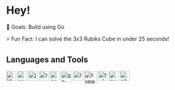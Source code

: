 # Hey!

🎯 Goals: Build using Go

⚡ Fun Fact: I can solve the 3x3 Rubiks Cube in under 25 seconds!

## Languages and Tools
<img src="https://cdn.jsdelivr.net/gh/devicons/devicon/icons/html5/html5-original.svg" align="left" alt="html" width="26" />
<img src="https://cdn.jsdelivr.net/gh/devicons/devicon/icons/css3/css3-original.svg" align="left" alt="css" width="26" />
<img src="https://cdn.jsdelivr.net/gh/devicons/devicon/icons/javascript/javascript-original.svg" align="left" alt="javascript" width="26" />
<img src="https://cdn.jsdelivr.net/gh/devicons/devicon/icons/react/react-original.svg" align="left" alt="react.js" width="26" />
<img src="https://cdn.jsdelivr.net/gh/devicons/devicon/icons/nodejs/nodejs-original.svg" align="left" alt="node" width="26" />
<img src="https://cdn.jsdelivr.net/gh/devicons/devicon@latest/icons/go/go-original-wordmark.svg" align="left" alt="go" width="30" />
<img src="https://laravel.com/img/logomark.min.svg" align="left" alt="laravel" width="26" />
<img src="https://cdn.jsdelivr.net/gh/devicons/devicon@latest/icons/livewire/livewire-original-wordmark.svg" align="left" alt="livewire" width="34" />
<img src="https://cdn.jsdelivr.net/gh/devicons/devicon@latest/icons/tailwindcss/tailwindcss-original.svg" align="left" alt="tailwind" width="26" />
<img src="https://cdn.jsdelivr.net/gh/devicons/devicon/icons/mysql/mysql-original.svg" align="left" alt="mysql" width="26" />
<img src="https://cdn.jsdelivr.net/gh/devicons/devicon/icons/git/git-original.svg" align="left" alt="git" width="26" />
